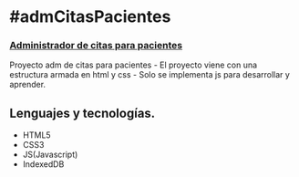 # #admCitasPacientes

### [Administrador de citas para pacientes](https://megagringa.github.io/admCitasPacientes/index.html)

Proyecto adm de citas para pacientes - El proyecto viene con una estructura armada en html y css - 
         Solo se implementa js para desarrollar y aprender. 


## Lenguajes y tecnologías.

- HTML5
- CSS3
- JS(Javascript)
- IndexedDB
